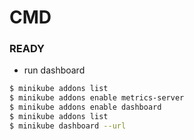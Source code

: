 # CMD

### READY
- run dashboard
```bash
$ minikube addons list
$ minikube addons enable metrics-server
$ minikube addons enable dashboard
$ minikube addons list
$ minikube dashboard --url
```

```bash

```